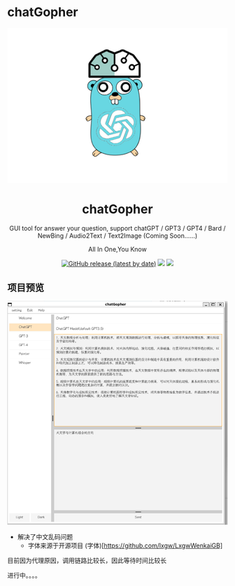 # chatGopher



<p align="center">
  <a href="https://albertchamberlain.github.io/"><img src="./images/charGopher.jpg" alt="chatGopher" width="550" /></a>
</p>
<h1 align="center">chatGopher</h1>
<p align="center">GUI tool for answer your question, support chatGPT / GPT3 / GPT4 / Bard / NewBing / Audio2Text / Text2Image (Coming Soon......)</p>
<p align="center">All In One,You Know</p>
<p align="center">
   <a href="https://github.com/Albertchamberlain/chatGopher/releases"><img src="https://img.shields.io/github/v/release/chatGopher/chatGopher?label=Version&color=1" alt="GitHub release (latest by date)"></a>
   <a href="https://github.com/Albertchamberlain/chatGopher/blob/main/LICENSE" ><img src="https://img.shields.io/github/license/Albertchamberlain/chatGopher"></a>
   <a href="https://img.shields.io/github/last-commit/Albertchamberlain/chatGopher"><img src="https://img.shields.io/github/last-commit/Albertchamberlain/chatGopher"></a>
</p>

## 项目预览
<p align="left">
<a href="https://github.com/Albertchamberlain/chatGopher/blob/main/images/chatGPT.png"><img src="./images/chatGPT.png" alt="chatGopher" width="550" /></a>
</p>

- 解决了中文乱码问题 
  - 字体来源于开源项目 (字体)[https://github.com/lxgw/LxgwWenkaiGB]

目前因为代理原因，调用链路比较长，因此等待时间比较长

进行中。。。。